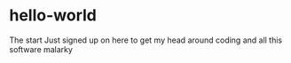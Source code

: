 # hello-world
The start
Just signed up on here to get my head around coding and all this software malarky
